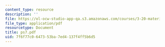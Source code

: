```yaml
---
content_type: resource
description: ''
file: https://ol-ocw-studio-app-qa.s3.amazonaws.com/courses/3-20-materials-at-equilibrium-sma-5111-fall-2003/7f6f77c0647353ba7ed4137f4ff5b6d5_ps7.pdf
file_type: application/pdf
resourcetype: Document
title: ps7.pdf
uid: 7f6f77c0-6473-53ba-7ed4-137f4ff5b6d5
---
```


